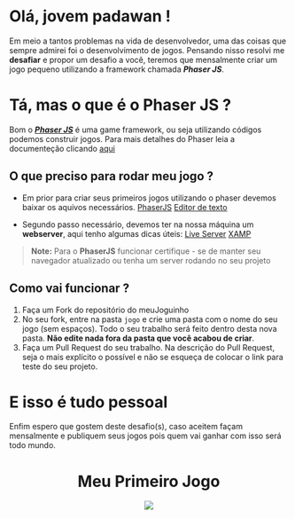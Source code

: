 # Olá, jovem padawan !

Em meio a tantos problemas na vida de desenvolvedor, uma das coisas que sempre admirei foi o desenvolvimento de jogos. Pensando nisso resolvi me **desafiar**   e propor um desafio a você, teremos que mensalmente criar um jogo pequeno utilizando a framework chamada ***Phaser JS***.

# Tá, mas o que é o Phaser JS ?

Bom o ***<a href="https://phaser.io" target="_blank">Phaser JS</a>*** é uma game framework, ou seja utilizando códigos podemos construir jogos. Para mais detalhes do Phaser leia a documenteção clicando <a href="https://github.com/photonstorm/phaser/tree/v3.22.0" target="_blank">aqui</a>


## O que preciso para rodar meu jogo ?

- Em prior  para criar seus primeiros jogos utilizando o phaser devemos baixar os aquivos necessários.
<a href="https://phaser.io/download">PhaserJS</a>
<a href="https://www.sublimetext.com">Editor de texto</a>

- Segundo passo necessário, devemos ter na nossa máquina um **webserver**, aqui tenho algumas dicas úteis:
<a href="https://www.npmjs.com/package/live-server">Live Server</a>
<a href="https://www.apachefriends.org/pt_br/index.html">XAMP</a>
> **Note:** Para o **PhaserJS** funcionar certifique - se de manter seu navegador atualizado ou tenha um server rodando no seu projeto

## Como vai funcionar ?
1.  Faça um Fork do repositório do meuJoguinho
2. No seu fork, entre na pasta `jogo` e crie uma pasta com o nome do seu jogo (sem espaços). Todo o seu trabalho será feito dentro desta nova pasta. **Não edite nada fora da pasta que você acabou de criar**.
4. Faça um Pull Request do seu trabalho. Na descrição do Pull Request, seja o mais explícito o possível e não se esqueça de colocar o link para teste do seu projeto. 
# E isso é tudo pessoal 

Enfim espero que gostem deste desafio(s), caso aceitem façam mensalmente e publiquem seus jogos pois quem vai ganhar com isso será todo mundo.



## <h1 align="center">Meu Primeiro Jogo</h1>
<center><img src="https://www.paulotrentin.com.br/wp-content/uploads/2014/07/tela-inicial-jogo.png"></center>
